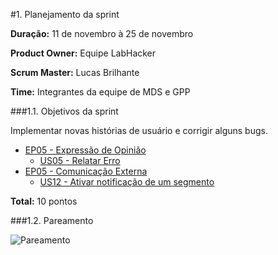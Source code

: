 #1. Planejamento da sprint

**Duração:** 11 de novembro à 25 de novembro

**Product Owner:** Equipe LabHacker

**Scrum Master:** Lucas Brilhante 

**Time:** Integrantes da equipe de MDS e GPP

###1.1. Objetivos da sprint

<p align="justify">Implementar novas histórias de usuário e corrigir alguns bugs.</p>

* [EP05 - Expressão de Opinião](https://github.com/fga-gpp-mds/2016.2-WikiLegis/issues/35)
   * [US05 - Relatar Erro](https://github.com/fga-gpp-mds/2016.2-WikiLegis/issues/42)
* [EP05 - Comunicação Externa](https://github.com/fga-gpp-mds/2016.2-WikiLegis/issues/34)
   * [US12 - Ativar notificação de um segmento](https://github.com/fga-gpp-mds/2016.2-WikiLegis/issues/39)

**Total:** 10 pontos

###1.2. Pareamento

![Pareamento](https://raw.githubusercontent.com/wiki/fga-gpp-mds/2016.2-Time01-WikiLegis/imagens/pair.png)